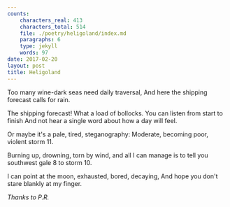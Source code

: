 ```yaml
---
counts:
    characters_real: 413
    characters_total: 514
    file: ./poetry/heligoland/index.md
    paragraphs: 6
    type: jekyll
    words: 97
date: 2017-02-20
layout: post
title: Heligoland
---
```


<div class="verse">
Too many wine-dark seas need daily traversal,
And here the shipping forecast calls for rain.

The shipping forecast! What a load of bollocks.
You can listen from start to finish
And not hear a single word about how a day will feel.

Or maybe it's a pale, tired, steganography:
Moderate, becoming poor, violent storm 11.

Burning up, drowning, torn by wind, and all I can manage
is to tell you southwest gale 8 to storm 10.

I can point at the moon, exhausted, bored, decaying,
And hope you don't stare blankly at my finger.
</div>

*Thanks to P.R.*
